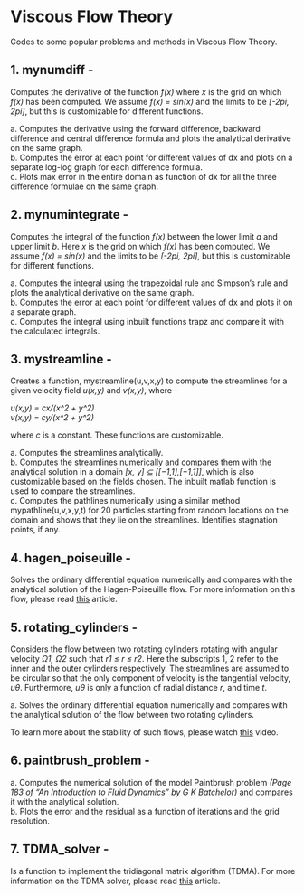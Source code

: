 # Viscous Flow Theory

Codes to some popular problems and methods in Viscous Flow Theory.

## 1. mynumdiff - ##

Computes the derivative of the function _f(x)_ where _x_ is the grid on which _f(x)_ has been computed. We assume _f(x) = sin(x)_ and the limits to be _[-2pi, 2pi]_, but this is customizable for different functions. <br>

a. Computes the derivative using the forward difference, backward difference and central difference formula and plots the analytical derivative on the same graph.<br>
b. Computes the error at each point for different values of dx and plots on a separate log-log graph for each difference formula.<br>
c. Plots max error in the entire domain as function of dx for all the three difference formulae on the same graph.<br>

## 2. mynumintegrate - ##

Computes the integral of the function _f(x)_ between the lower limit _a_ and upper limit _b_. Here _x_ is the grid on which _f(x)_ has been computed. We assume _f(x) = sin(x)_ and the limits to be _[-2pi, 2pi]_, but this is customizable for different functions.<br>

a. Computes the integral using the trapezoidal rule and Simpson’s rule and plots the analytical derivative on the same graph.<br>
b. Computes the error at each point for different values of dx and plots it on a separate graph.<br>
c. Computes the integral using inbuilt functions trapz and compare it with the calculated integrals.<br>

## 3. mystreamline - ##

Creates a function, mystreamline(u,v,x,y) to compute the streamlines for a given velocity field _u(x,y)_ and _v(x,y)_, where - <br>

_u(x,y) = cx/(x^2 + y^2) <br>
v(x,y) = cy/(x^2 + y^2)_ <br>

where _c_ is a constant. These functions are customizable.<br>

a. Computes the streamlines analytically.<br>
b. Computes the streamlines numerically and compares them with the analytical solution in a domain _[x, y] ⊆ [[−1,1],[−1,1]]_, which is also customizable based on the fields chosen. The inbuilt matlab function is used to compare the streamlines.<br>
c. Computes the pathlines numerically using a similar method mypathline(u,v,x,y,t) for 20 particles starting from random locations on the domain and shows that they lie on the streamlines. Identifies stagnation points, if any.

## 4. hagen_poiseuille - ##

Solves the ordinary differential equation numerically and compares with the analytical solution of the Hagen-Poiseuille flow. For more information on this flow, please read [this](https://www.annualreviews.org/doi/pdf/10.1146/annurev.fl.25.010193.000245) article.

## 5. rotating_cylinders - ##

Considers the flow between two rotating cylinders rotating with angular velocity _Ω1, Ω2_ such that _r1 ≤ r ≤ r2_. Here the subscripts 1, 2 refer to the inner and the outer cylinders respectively. The streamlines are assumed to be circular so that the only component of velocity is the tangential velocity, _uθ_. Furthermore, _uθ_ is only a function of radial distance _r_, and time _t_.<br>

a. Solves the ordinary differential equation numerically and compares with the analytical solution of the flow between two rotating cylinders.<br>

To learn more about the stability of such flows, please watch [this](https://www.youtube.com/watch?v=10bamwZtU7w) video.

## 6. paintbrush_problem - ##

a. Computes the numerical solution of the model Paintbrush problem _(Page 183 of “An Introduction to Fluid Dynamics” by G K Batchelor)_ and compares it with the analytical solution.<br>
b. Plots the error and the residual as a function of iterations and the grid resolution.

## 7. TDMA_solver - ##

Is a function to implement the tridiagonal matrix algorithm (TDMA). For more information on the TDMA solver, please read [this](https://www.cfd-online.com/Wiki/Tridiagonal_matrix_algorithm_-_TDMA_(Thomas_algorithm)) article.
